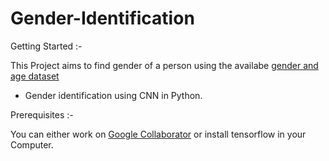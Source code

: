 # Gender-Identification

Getting Started :-

  This Project aims to find gender of a person using the availabe [gender and age dataset](https://drive.google.com/open?id=1dLZaJ_1mVt4m99vk7S3Kf6EcPJ-Vsmdq)
  
  - Gender identification using CNN in Python.
  
Prerequisites :-
  
  You can either work on [Google Collaborator](https://colab.research.google.com/) or install tensorflow in your Computer.
  
  
